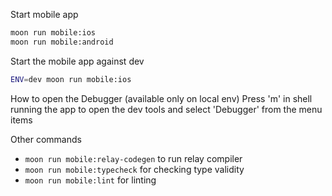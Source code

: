 Start mobile app

```bash
moon run mobile:ios
moon run mobile:android
```

Start the mobile app against dev

```bash
ENV=dev moon run mobile:ios
```

How to open the Debugger (available only on local env)
Press 'm' in shell running the app to open the dev tools and select 'Debugger' from the menu items

Other commands

- `moon run mobile:relay-codegen` to run relay compiler
- `moon run mobile:typecheck` for checking type validity
- `moon run mobile:lint` for linting
